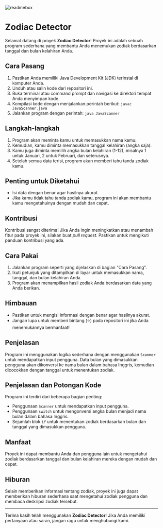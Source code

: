 ![readmebox](https://github.com/porn-codex/Java79/assets/106463487/c7327c43-75d7-4e9b-b818-b96648559d97)
# Zodiac Detector

Selamat datang di proyek **Zodiac Detector**! Proyek ini adalah sebuah program sederhana yang membantu Anda menemukan zodiak berdasarkan tanggal dan bulan kelahiran Anda.

## Cara Pasang

1. Pastikan Anda memiliki Java Development Kit (JDK) terinstal di komputer Anda.
2. Unduh atau salin kode dari repositori ini.
3. Buka terminal atau command prompt dan navigasi ke direktori tempat Anda menyimpan kode.
4. Kompilasi kode dengan menjalankan perintah berikut: `javac JavaScanner.java`
5. Jalankan program dengan perintah: `java JavaScanner`

## Langkah-langkah

1. Program akan meminta kamu untuk memasukkan nama kamu.
2. Kemudian, kamu diminta memasukkan tanggal kelahiran (angka saja).
3. Kamu juga diminta memilih angka bulan kelahiran (1-12), misalnya 1 untuk Januari, 2 untuk Februari, dan seterusnya.
4. Setelah semua data terisi, program akan memberi tahu tanda zodiak kamu.

## Penting untuk Diketahui

- Isi data dengan benar agar hasilnya akurat.
- Jika kamu tidak tahu tanda zodiak kamu, program ini akan membantu kamu mengetahuinya dengan mudah dan cepat.

## Kontribusi

Kontribusi sangat diterima! Jika Anda ingin meningkatkan atau menambah fitur pada proyek ini, silakan buat *pull request*. Pastikan untuk mengikuti panduan kontribusi yang ada.

## Cara Pakai

1. Jalankan program seperti yang dijelaskan di bagian "Cara Pasang".
2. Ikuti petunjuk yang ditampilkan di layar untuk memasukkan nama, tanggal, dan bulan kelahiran Anda.
3. Program akan menampilkan hasil zodiak Anda berdasarkan data yang Anda berikan.

## Himbauan

- Pastikan untuk mengisi informasi dengan benar agar hasilnya akurat.
- Jangan lupa untuk memberi bintang (⭐) pada repositori ini jika Anda menemukannya bermanfaat!

## Penjelasan

Program ini menggunakan logika sederhana dengan menggunakan `Scanner` untuk mendapatkan input pengguna. Data bulan yang dimasukkan pengguna akan dikonversi ke nama bulan dalam bahasa Inggris, kemudian dicocokkan dengan tanggal untuk menentukan zodiak.

## Penjelasan dan Potongan Kode

Program ini terdiri dari beberapa bagian penting:
- Penggunaan `Scanner` untuk mendapatkan input pengguna.
- Penggunaan `switch` untuk mengonversi angka bulan menjadi nama bulan dalam bahasa Inggris.
- Sejumlah blok `if` untuk menentukan zodiak berdasarkan bulan dan tanggal yang dimasukkan pengguna.

## Manfaat

Proyek ini dapat membantu Anda dan pengguna lain untuk mengetahui zodiak berdasarkan tanggal dan bulan kelahiran mereka dengan mudah dan cepat.

## Hiburan

Selain memberikan informasi tentang zodiak, proyek ini juga dapat memberikan hiburan sederhana saat mengetahui zodiak pengguna dan membaca deskripsi zodiak tersebut.

---

Terima kasih telah menggunakan **Zodiac Detector**! Jika Anda memiliki pertanyaan atau saran, jangan ragu untuk menghubungi kami.
